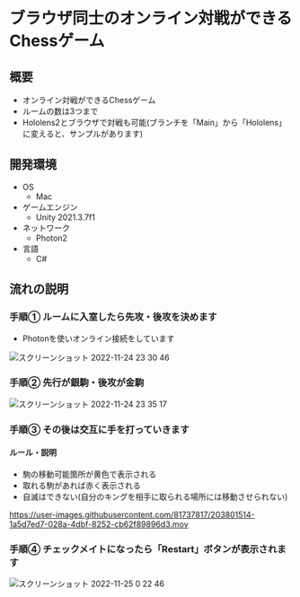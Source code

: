# ブラウザ同士のオンライン対戦ができるChessゲーム

## 概要
- オンライン対戦ができるChessゲーム
- ルームの数は3つまで
- Hololens2とブラウザで対戦も可能(ブランチを「Main」から「Hololens」に変えると、サンプルがあります)

## 開発環境
- OS
  - Mac
- ゲームエンジン
  - Unity 2021.3.7f1
- ネットワーク
  - Photon2
- 言語
  - C#


## 流れの説明
### 手順① ルームに入室したら先攻・後攻を決めます
- Photonを使いオンライン接続をしています

![スクリーンショット 2022-11-24 23 30 46](https://user-images.githubusercontent.com/81737817/203808557-fa91983b-9012-4165-b21d-a4c2dff7fdc2.png)

### 手順② 先行が銀駒・後攻が金駒

![スクリーンショット 2022-11-24 23 35 17](https://user-images.githubusercontent.com/81737817/203809450-5f73d321-90c4-4d09-8416-eaa8c9c6fefa.png)

### 手順③ その後は交互に手を打っていきます
#### ルール・説明
- 駒の移動可能箇所が黄色で表示される
- 取れる駒があれば赤く表示される
- 自滅はできない(自分のキングを相手に取られる場所には移動させられない)

https://user-images.githubusercontent.com/81737817/203801514-1a5d7ed7-028a-4dbf-8252-cb62f89896d3.mov

### 手順④ チェックメイトになったら「Restart」ボタンが表示されます

![スクリーンショット 2022-11-25 0 22 46](https://user-images.githubusercontent.com/81737817/203822431-c4feb4bd-628b-4290-a275-61507fa2f34f.png)

